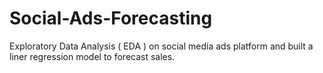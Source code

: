 # Social-Ads-Forecasting

Exploratory Data Analysis ( EDA ) on social media ads platform and built a liner regression model to forecast sales.
